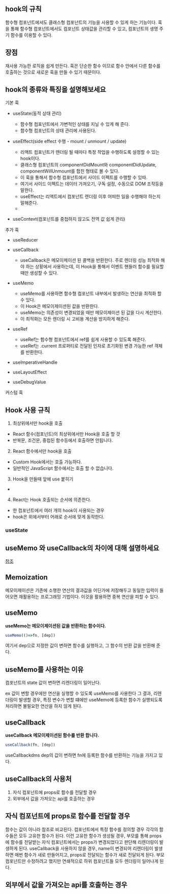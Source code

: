 ## hook의 규칙
함수형 컴포넌트에서도 클래스형 컴포넌트의 기능을 사용할 수 있게 하는 기능이다. 
훅을 통해 함수형 컴포넌트에서도 컴포넌트 상태값을 관리할 수 있고, 컴포넌트의 생명 주기 함수를 이용할 수 있다.

## 장점
재사용 가능한 로직을 쉽게 만든다.
훅은 단순한 함수 이므로 함수 안에서 다른 함수를 호출하는 것으로 새로운 훅을 만들 수 있기 때문이다. 


## hook의 종류와 특징을 설명해보세요
기본 훅
- useState(동적 상태 관리)
  - 함수형 컴포넌트에서 가변적인 상태를 지닐 수 있게 해 준다. 
  - 함수형 컴포넌트의 상태 관리에 사용된다.


- useEffect(side effect 수행 - mount / unmount / update)
  - 리액트 컴포넌트가 렌더링 될 때마다 특정 작업을 수행하도록 설정할 수 있는 hook이다.
  - 클래스형 컴포넌트의 componentDidMount와 componentDidUpdate, componentWillUnmount를 합친 형태로 볼 수 있다.
  - 이 훅을 통해서 함수형 컴포넌트에서 사이드 이펙트를 수행할 수 있따.
  - 여기서 사이드 이펙트는 데이터 가져오기, 구독 설정, 수동으로 DOM 조작등을 말한다.
  - useEffect는 리액트에서 컴포넌트 렌더링 이후 어떠한 일을 수행해야 하는지 말해준다. 
  - 

- useContext(컴포넌트를 중첩하지 않고도 전역 값 쉽게 관리)

추가 훅
- useReducer


- useCallback
  - useCallback은 메모이제이션 된 콜백을 반환한다. 주로 렌더링 성능 최적화 해야 하는 상황에서 사용하는데, 이 Hook을 통해서 이벤트 핸들러 함수를 필요할 때만 생성할 수 있다. 

- useMemo
  - useMemo를 사용하면 함수형 컴포넌트 내부에서 발생하는 연산을 최적화 할 수 있다. 
  - 이 Hook은 메모이제이션된 값을 반환한다. 
  - useMemo는 의존성이 변경되었을 때만 메모이제이션 된 값을 다시 계산한다. 
  - 이 최적화는 모든 렌더링 시 고비용 계산을 방지하게 해준다.


- useRef
  - useRef는 함수형 컴포넌트에서 ref를 쉽게 사용할 수 있도록 해준다. 
  - useRef는 .current 프로퍼티로 전달된 인자로 초기화된 변경 가능한 ref 객체를 반환한다.

- useImperativeHandle
- useLayoutEffect
- useDebugValue

커스텀 훅

## Hook 사용 규칙

1. 최상위에서만 hook을 호출
 - React 함수(컴포넌트)의 최상위에서만 Hook을 호출 할 것
 - 반복문, 조건문, 중첩된 함수등에서 호출하면 안됩니다.
2. React 함수에서만 hook을 호출
  - Custom Hook에서는 호출 가능하다.
  - 일반적인 JavaScript 함수에서는 호출 할 수 없습니다. 
3. Hook을 만들때 앞에 use 붙히기
  - 
4. React는 Hook 호출되는 순서에 의존한다.
  - 한 컴포넌트에서 여러 개의 hook이 사용되는 경우
  - hook은 위에서부터 어래로 순서에 맞게 동작한다. 

### useState




## useMemo 와 useCallback의 차이에 대해 설명하세요
[참조](https://narup.tistory.com/273)

## Memoization
메모이제이션은 기존에 소행한 연산의 결과값을 어딘가에 저장해두고 동일한 입력이 들어오면 재활용하는 프로그래밍 기법이다.
이것을 활용하면 중복 연산을 피할 수 있다. 

## useMemo
**useMemo는 메모이제이션된 값을 반환하는 함수이다.**

```jsx
useMemo(()=>fn, [dep])
```
여기서 dep으로 지정한 값이 변하면 함수를 실행하고, 그 함수의 반환 값을 반환해 준다.

## useMemo를 사용하는 이유
컴포넌트의 state 값이 변하면 리렌더링이 일어난다.

ex 값이 변할 경우에만 연산을 실행할 수 있도록 useMemo를 사용한다 그 결과, 리렌더링이 발생할 경우, 특정 변수가 변할 떄에만 useMemo에 등록한 함수가 실행되도록 처리하면 
불필요한 연산을 하지 않게 된다.

## useCallback
**useCallback 메모이제이션된 함수를 반환 합니다.**
```jsx
useCallback(fn, [dep])
```
useCallbackdms dep의 값이 변하면 fn에 등록한 함수를 반환하는 기능을 가지고 있다. 

## useCallback의 사용처
1) 자식 컴포넌트에 props로 함수를 전달할 경우
2) 외부에서 값을 가져오는 api를 호출하는 경우

## 자식 컴포넌트에 props로 함수를 전달할 경우
함수는 값이 아니라 참조로 비교된다. 
컴포넌트에서 특정 함수를 정의할 경우 각각의 함수들은 모두 고유한 함수가 된다.
이런 고유한 함수가 생성될 경우, 부모를 통해 props에 함수를 전달받는 자식 컴포넌트에서는 props가 변경되었다고 판단해 리렌더링이 발생하게 된다. 
useCallback을 사용하지 않을 경우, name이 변경되어 리렌더링이 발생하면 매번 함수가 새로 만들어지고, props로 전달되는 함수가 새로 전달되게 된다.
부모컴포넌트만 수정하려고 했지만 연쇄적으로 하위 컴포넌트들 모두 렌더링이 일어나게 된다. 


## 외부에서 값을 가져오는 api를 호출하는 경우